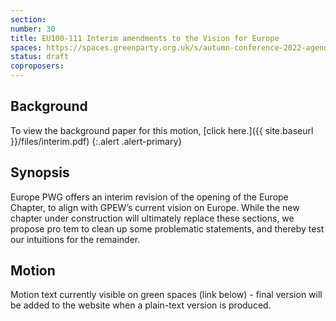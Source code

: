 ```yaml
---
section:
number: 30
title: EU100-111 Interim amendments to the Vision for Europe
spaces: https://spaces.greenparty.org.uk/s/autumn-conference-2022-agenda-forum/?contentId=100189
status: draft
coproposers:
---
```

## Background
To view the background paper for this motion, [click here.]({{ site.baseurl }}/files/interim.pdf)
{:.alert .alert-primary}

## Synopsis
Europe PWG offers an interim revision of the opening of the Europe Chapter, to align with GPEW’s current vision on Europe. While the new chapter under construction will ultimately replace these sections, we propose pro tem to clean up some problematic statements, and thereby test our intuitions for the remainder.

## Motion
Motion text currently visible on green spaces (link below) - final version will be added to the website when a plain-text version is produced.
